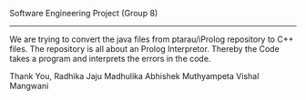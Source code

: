 Software Engineering Project
 (Group 8)
 
 ----------------------------
 We are trying to convert the java files from ptarau/iProlog repository to C++ files. The repository is all about an Prolog Interpretor.
 Thereby the Code takes a program and interprets the errors in the code.
 
 Thank You,
 Radhika Jaju
 Madhulika
 Abhishek Muthyampeta
 Vishal Mangwani
